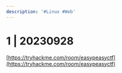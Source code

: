 ```yaml
---
description: '#Linux #Web'
---
```


# 1 | 20230928

[https://tryhackme.com/room/easypeasyctf](https://tryhackme.com/room/easypeasyctf)
